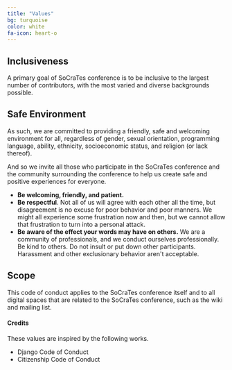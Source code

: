 ```yaml
---
title: "Values"
bg: turquoise
color: white
fa-icon: heart-o
---
```


## **Inclusiveness**
A primary goal of SoCraTes conference is to be inclusive to the largest number of contributors, with the most varied and diverse backgrounds possible.

## **Safe Environment**
As such, we are committed to providing a friendly, safe and welcoming environment for all, regardless of gender, sexual orientation, programming language, ability, ethnicity, socioeconomic status, and religion (or lack thereof).


And so we invite all those who participate in the SoCraTes conference and the community surrounding the conference to help us create safe and positive experiences for everyone.

- **Be welcoming, friendly, and patient.**
- **Be respectful**. Not all of us will agree with each other all the time, but disagreement is no excuse for poor behavior and poor manners. We might all experience some frustration now and then, but we cannot allow that frustration to turn into a personal attack.
- **Be aware of the effect your words may have on others.** We are a community of professionals, and we conduct ourselves professionally. Be kind to others. Do not insult or put down other participants. Harassment and other exclusionary behavior aren't acceptable.

## **Scope**
This code of conduct applies to the SoCraTes conference itself and to all digital spaces that are related to the SoCraTes conference, such as the wiki and mailing list.

#### Credits

These values are inspired by the following works.

- Django Code of Conduct
- Citizenship Code of Conduct
